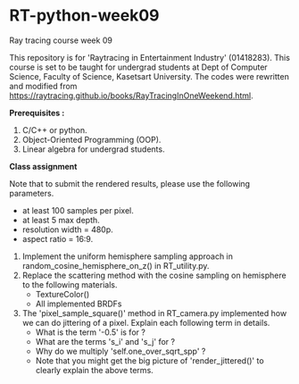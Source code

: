 # RT-python-week09
Ray tracing course week 09

This repository is for 'Raytracing in Entertainment Industry' (01418283).
This course is set to be taught for undergrad students at Dept of Computer Science, Faculty of Science, Kasetsart University.
The codes were rewritten and modified from https://raytracing.github.io/books/RayTracingInOneWeekend.html.

**Prerequisites :**
1. C/C++ or python.
2. Object-Oriented Programming (OOP).
3. Linear algebra for undergrad students.


**Class assignment**

Note that to submit the rendered results, please use the following parameters.
- at least 100 samples per pixel.
- at least 5 max depth.
- resolution width = 480p.
- aspect ratio = 16:9.


1. Implement the uniform hemisphere sampling approach in random_cosine_hemisphere_on_z() in RT_utility.py.
2. Replace the scattering method with the cosine sampling on hemisphere to the following materials.
    - TextureColor()
    - All implemented BRDFs
3. The 'pixel_sample_square()' method in RT_camera.py implemented how we can do jittering of a pixel. Explain each following term in details.
    - What is the term '-0.5' is for ?
    - What are the terms 's_i' and 's_j' for ?
    - Why do we multiply 'self.one_over_sqrt_spp' ?
    * Note that you might get the big picture of 'render_jittered()' to clearly explain the above terms.


